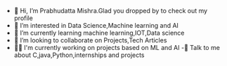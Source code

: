 
- 👋 Hi, I’m Prabhudatta Mishra.Glad you dropped by to check out my profile
- 👀 I’m interested in Data Science,Machine learning and AI
- 🌱 I’m currently learning machine learning,IOT,Data science
- 💞️ I’m looking to collaborate on Projects,Tech Articles
-  👨‍💻 I'm currently working on projects based on ML and AI
-💬 Talk to me about C,java,Python,internships and projects


<!---
Prabhudatta3004/Prabhudatta3004 is a ✨ special ✨ repository because its `README.md` (this file) appears on your GitHub profile.
You can click the Preview link to take a look at your changes.
--->
